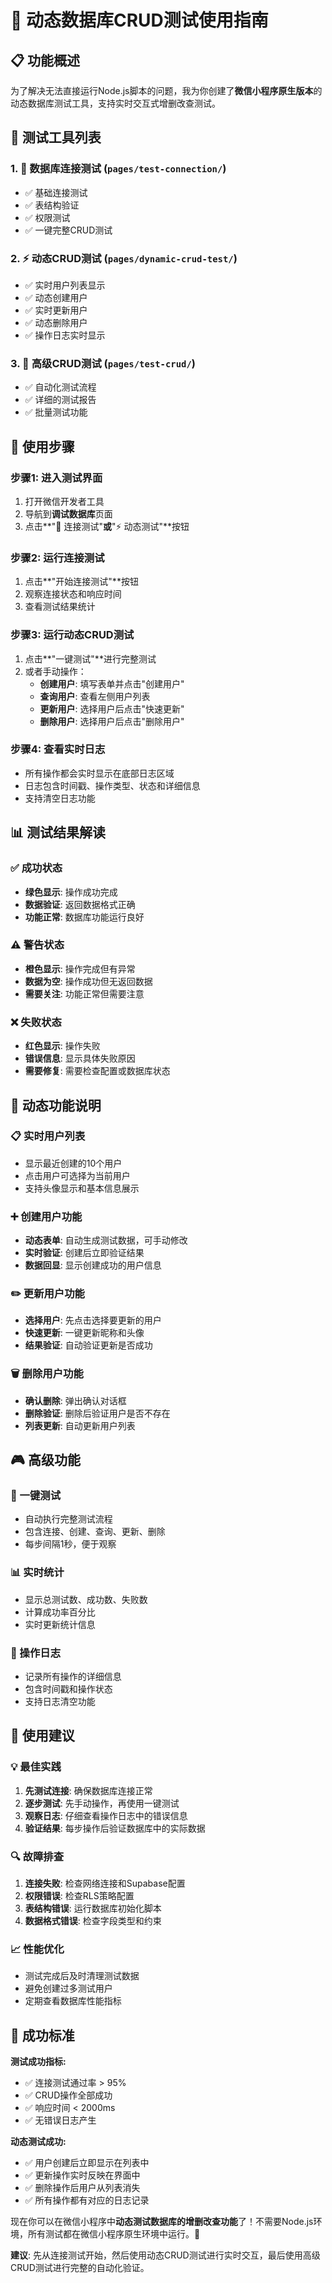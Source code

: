 # 🚀 动态数据库CRUD测试使用指南

## 📋 功能概述

为了解决无法直接运行Node.js脚本的问题，我为你创建了**微信小程序原生版本**的动态数据库测试工具，支持实时交互式增删改查测试。

## 🎯 测试工具列表

### 1. **🔗 数据库连接测试** (`pages/test-connection/`)
- ✅ 基础连接测试
- ✅ 表结构验证  
- ✅ 权限测试
- ✅ 一键完整CRUD测试

### 2. **⚡ 动态CRUD测试** (`pages/dynamic-crud-test/`)
- ✅ 实时用户列表显示
- ✅ 动态创建用户
- ✅ 实时更新用户
- ✅ 动态删除用户
- ✅ 操作日志实时显示

### 3. **🧪 高级CRUD测试** (`pages/test-crud/`)
- ✅ 自动化测试流程
- ✅ 详细的测试报告
- ✅ 批量测试功能

## 🚀 使用步骤

### 步骤1: 进入测试界面
1. 打开微信开发者工具
2. 导航到**调试数据库**页面
3. 点击**"🔗 连接测试"**或**"⚡ 动态测试"**按钮

### 步骤2: 运行连接测试
1. 点击**"开始连接测试"**按钮
2. 观察连接状态和响应时间
3. 查看测试结果统计

### 步骤3: 运行动态CRUD测试
1. 点击**"一键测试"**进行完整测试
2. 或者手动操作：
   - **创建用户**: 填写表单并点击"创建用户"
   - **查询用户**: 查看左侧用户列表
   - **更新用户**: 选择用户后点击"快速更新"
   - **删除用户**: 选择用户后点击"删除用户"

### 步骤4: 查看实时日志
- 所有操作都会实时显示在底部日志区域
- 日志包含时间戳、操作类型、状态和详细信息
- 支持清空日志功能

## 📊 测试结果解读

### ✅ 成功状态
- **绿色显示**: 操作成功完成
- **数据验证**: 返回数据格式正确
- **功能正常**: 数据库功能运行良好

### ⚠️ 警告状态
- **橙色显示**: 操作完成但有异常
- **数据为空**: 操作成功但无返回数据
- **需要关注**: 功能正常但需要注意

### ❌ 失败状态
- **红色显示**: 操作失败
- **错误信息**: 显示具体失败原因
- **需要修复**: 需要检查配置或数据库状态

## 🔧 动态功能说明

### 📋 实时用户列表
- 显示最近创建的10个用户
- 点击用户可选择为当前用户
- 支持头像显示和基本信息展示

### ➕ 创建用户功能
- **动态表单**: 自动生成测试数据，可手动修改
- **实时验证**: 创建后立即验证结果
- **数据回显**: 显示创建成功的用户信息

### ✏️ 更新用户功能
- **选择用户**: 先点击选择要更新的用户
- **快速更新**: 一键更新昵称和头像
- **结果验证**: 自动验证更新是否成功

### 🗑️ 删除用户功能
- **确认删除**: 弹出确认对话框
- **删除验证**: 删除后验证用户是否不存在
- **列表更新**: 自动更新用户列表

## 🎮 高级功能

### 🚀 一键测试
- 自动执行完整测试流程
- 包含连接、创建、查询、更新、删除
- 每步间隔1秒，便于观察

### 📊 实时统计
- 显示总测试数、成功数、失败数
- 计算成功率百分比
- 实时更新统计信息

### 📝 操作日志
- 记录所有操作的详细信息
- 包含时间戳和操作状态
- 支持日志清空功能

## 🎯 使用建议

### 💡 最佳实践
1. **先测试连接**: 确保数据库连接正常
2. **逐步测试**: 先手动操作，再使用一键测试
3. **观察日志**: 仔细查看操作日志中的错误信息
4. **验证结果**: 每步操作后验证数据库中的实际数据

### 🔍 故障排查
1. **连接失败**: 检查网络连接和Supabase配置
2. **权限错误**: 检查RLS策略配置
3. **表结构错误**: 运行数据库初始化脚本
4. **数据格式错误**: 检查字段类型和约束

### 📈 性能优化
- 测试完成后及时清理测试数据
- 避免创建过多测试用户
- 定期查看数据库性能指标

## 🎉 成功标准

**测试成功指标:**
- ✅ 连接测试通过率 > 95%
- ✅ CRUD操作全部成功
- ✅ 响应时间 < 2000ms
- ✅ 无错误日志产生

**动态测试成功:**
- ✅ 用户创建后立即显示在列表中
- ✅ 更新操作实时反映在界面中
- ✅ 删除操作后用户从列表消失
- ✅ 所有操作都有对应的日志记录

现在你可以在微信小程序中**动态测试数据库的增删改查功能**了！不需要Node.js环境，所有测试都在微信小程序原生环境中运行。🚀

**建议**: 先从连接测试开始，然后使用动态CRUD测试进行实时交互，最后使用高级CRUD测试进行完整的自动化验证。